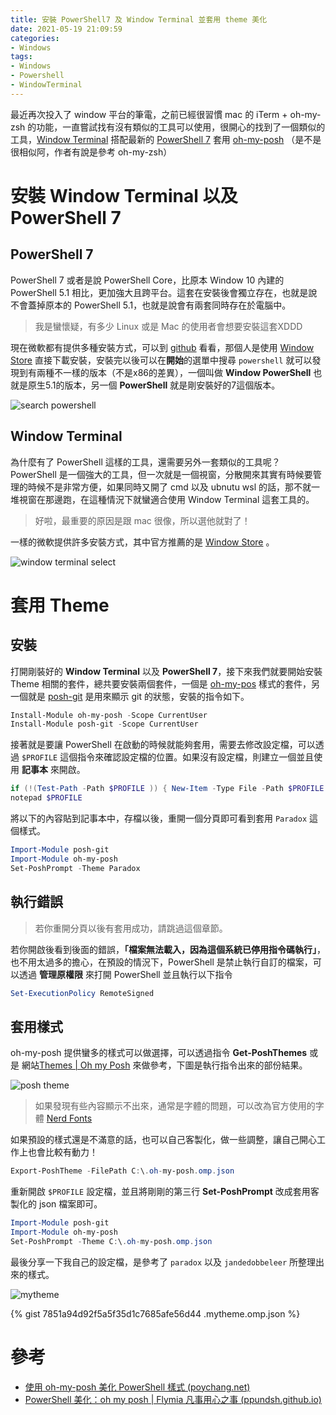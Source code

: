 ```yaml
---
title: 安裝 PowerShell7 及 Window Terminal 並套用 theme 美化
date: 2021-05-19 21:09:59
categories:
- Windows
tags:
- Windows
- Powershell
- WindowTerminal
---
```


最近再次投入了 window 平台的筆電，之前已經很習慣 mac 的 iTerm + oh-my-zsh 的功能，一直嘗試找有沒有類似的工具可以使用，很開心的找到了一個類似的工具，[Window Terminal](https://github.com/microsoft/terminal) 搭配最新的 [PowerShell 7](https://github.com/PowerShell/PowerShell) 套用 [oh-my-posh](https://ohmyposh.dev/) （是不是很相似阿，作者有說是參考 oh-my-zsh）

<!-- more -->

# 安裝 Window Terminal 以及 PowerShell 7

## PowerShell 7

PowerShell 7 或者是說 PowerShell Core，比原本 Window 10 內建的 PowerShell 5.1 相比，更加強大且跨平台。這套在安裝後會獨立存在，也就是說不會蓋掉原本的 PowerShell 5.1，也就是說會有兩套同時存在於電腦中。

> 我是蠻懷疑，有多少 Linux 或是 Mac 的使用者會想要安裝這套XDDD

現在微軟都有提供多種安裝方式，可以到 [github](https://github.com/PowerShell/PowerShell) 看看，那個人是使用 [Window Store](https://www.microsoft.com/store/productId/9MZ1SNWT0N5D) 直接下載安裝，安裝完以後可以在**開始**的選單中搜尋 `powershell` 就可以發現到有兩種不一樣的版本（不是x86的差異），一個叫做 **Window PowerShell** 也就是原生5.1的版本，另一個 **PowerShell** 就是剛安裝好的7這個版本。

![search powershell](search-powershell.png)

## Window Terminal

為什麼有了 PowerShell 這樣的工具，還需要另外一套類似的工具呢？PowerShell 是一個強大的工具，但一次就是一個視窗，分散開來其實有時候要管理的時候不是非常方便，如果同時又開了 cmd 以及 ubnutu wsl 的話，那不就一堆視窗在那邊跑，在這種情況下就蠻適合使用 Window Terminal 這套工具的。

> 好啦，最重要的原因是跟 mac 很像，所以選他就對了！

一樣的微軟提供許多安裝方式，其中官方推薦的是 [Window Store](https://www.microsoft.com/store/productId/9N0DX20HK701) 。

![window terminal select](window-terminal-select.png)

# 套用 Theme

## 安裝

打開剛裝好的 **Window Terminal** 以及 **PowerShell 7**，接下來我們就要開始安裝 Theme 相關的套件，總共要安裝兩個套件，一個是 [oh-my-pos](https://ohmyposh.dev/) 樣式的套件，另一個就是 [posh-git](https://github.com/dahlbyk/posh-git) 是用來顯示 git 的狀態，安裝的指令如下。

```powershell
Install-Module oh-my-posh -Scope CurrentUser
Install-Module posh-git -Scope CurrentUser
```

接著就是要讓 PowerShell 在啟動的時候就能夠套用，需要去修改設定檔，可以透過 `$PROFILE` 這個指令來確認設定檔的位置。如果沒有設定檔，則建立一個並且使用 **記事本** 來開啟。

```powershell
if (!(Test-Path -Path $PROFILE )) { New-Item -Type File -Path $PROFILE -Force }
notepad $PROFILE
```

將以下的內容貼到記事本中，存檔以後，重開一個分頁即可看到套用 `Paradox` 這個樣式。

```powershell
Import-Module posh-git
Import-Module oh-my-posh
Set-PoshPrompt -Theme Paradox
```

## 執行錯誤

> 若你重開分頁以後有套用成功，請跳過這個章節。

若你開啟後看到後面的錯誤，**「檔案無法載入，因為這個系統已停用指令碼執行」**，也不用太過多的擔心，在預設的情況下，PowerShell 是禁止執行自訂的檔案，可以透過 **管理原權限** 來打開 PowerShell 並且執行以下指令

```powershell
Set-ExecutionPolicy RemoteSigned
```

## 套用樣式

oh-my-posh 提供蠻多的樣式可以做選擇，可以透過指令 **Get-PoshThemes** 或是 網站[Themes | Oh my Posh](https://ohmyposh.dev/docs/themes) 來做參考，下圖是執行指令出來的部份結果。

![posh theme](posh-theme.png)

> 如果發現有些內容顯示不出來，通常是字體的問題，可以改為官方使用的字體 [Nerd Fonts](https://www.nerdfonts.com/)

如果預設的樣式還是不滿意的話，也可以自己客製化，做一些調整，讓自己開心工作上也會比較有動力！

```powershell
Export-PoshTheme -FilePath C:\.oh-my-posh.omp.json
```

重新開啟 `$PROFILE` 設定檔，並且將剛剛的第三行 **Set-PoshPrompt** 改成套用客製化的 json 檔案即可。

```powershell
Import-Module posh-git
Import-Module oh-my-posh
Set-PoshPrompt -Theme C:\.oh-my-posh.omp.json
```

最後分享一下我自己的設定檔，是參考了 `paradox` 以及 `jandedobbeleer` 所整理出來的樣式。

![mytheme](mytheme.png)

{% gist 7851a94d92f5a5f35d1c7685afe56d44 .mytheme.omp.json  %}

# 參考

* [使用 oh-my-posh 美化 PowerShell 樣式 (poychang.net)](https://blog.poychang.net/setting-powershell-theme-with-oh-my-posh/)
* [PowerShell 美化：oh my posh | Flymia 凡事用心之事 (ppundsh.github.io)](https://ppundsh.github.io/posts/ad6e/)